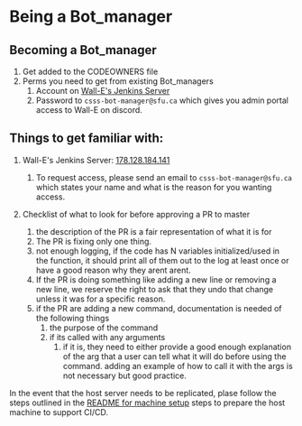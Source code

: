 # Being a Bot_manager

## Becoming a Bot_manager  

1. Get added to the CODEOWNERS file  
1. Perms you need to get from existing Bot_managers  
   1. Account on [Wall-E's Jenkins Server](178.128.184.141)  
   1. Password to `csss-bot-manager@sfu.ca` which gives you admin portal access to Wall-E on discord.  

## Things to get familiar with:

1. Wall-E's Jenkins Server: [178.128.184.141](178.128.184.141)  
   1. To request access, please send an email to `csss-bot-manager@sfu.ca` which states your name and what is the reason for you wanting access.  

1. Checklist of what to look for before approving a PR to master  
   1. the description of the PR is a fair representation of what it is for  
   1. The PR is fixing only one thing.  
   1. not enough logging, if the code has N variables initialized/used in the function, it should print all of them out to the log at least once or have a good reason why they arent arent.  
   1. If the PR is doing something like adding a new line or removing a new line, we reserve the right to ask that they undo that change unless it was for a specific reason.
   1. if the PR are adding a new command, documentation is needed of the following things
      1. the purpose of the command  
      1. if its called with any arguments  
         1. if it is, they need to either provide a good enough explanation of the arg that a user can tell what it will do before using the command. adding an example of how to call it with the args is not necessary but good practice.  

In the event that the host server needs to be replicated, plase follow the steps outlined in the [README for machine setup](files_for_machine_setup) steps to prepare the host machine to support CI/CD.
